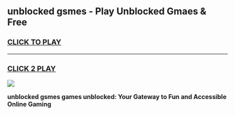 
## unblocked gsmes - Play Unblocked Gmaes & Free
<h3>
<a href="https://news.freeplayer.one?title=unblocked_gsmes&ref=16F">CLICK TO PLAY</a></h3>
<hr>

<h3>
<a href="https://news.freeplayer.one?title=unblocked_gsmes&ref=16F">CLICK 2 PLAY</a>
  
</h3>

<a href="https://news.freeplayer.one?title=unblocked_gsmes&ref=16F/"><img src="https://clearcache.store/games.png"></a>


**unblocked gsmes games unblocked: Your Gateway to Fun and Accessible Online Gaming**
